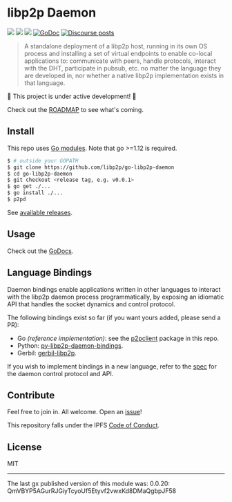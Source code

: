 # libp2p Daemon

[![](https://img.shields.io/badge/made%20by-Protocol%20Labs-blue.svg?style=flat-square)](http://protocol.ai)
[![](https://img.shields.io/badge/project-libp2p-yellow.svg?style=flat-square)](https://libp2p.io/)
[![](https://img.shields.io/badge/freenode-%23libp2p-yellow.svg?style=flat-square)](http://webchat.freenode.net/?channels=%libp2p)
[![GoDoc](https://godoc.org/github.com/libp2p/go-libp2p-daemon?status.svg)](https://godoc.org/github.com/libp2p/go-libp2p-daemon)
[![Discourse posts](https://img.shields.io/discourse/https/discuss.libp2p.io/posts.svg)](https://discuss.libp2p.io)

> A standalone deployment of a libp2p host, running in its own OS process and installing a set of
  virtual endpoints to enable co-local applications to: communicate with peers, handle protocols,
  interact with the DHT, participate in pubsub, etc. no matter the language they are developed in,
  nor whether a native libp2p implementation exists in that language.

🚧 This project is under active development! 🚧

Check out the [ROADMAP](ROADMAP.md) to see what's coming.

## Install

This repo uses [Go modules](https://github.com/golang/go/wiki/Modules). Note that go >=1.12 is required.

```sh
$ # outside your GOPATH
$ git clone https://github.com/libp2p/go-libp2p-daemon
$ cd go-libp2p-daemon
$ git checkout <release tag, e.g. v0.0.1>
$ go get ./...
$ go install ./...
$ p2pd
```

See [available releases](https://github.com/libp2p/go-libp2p-daemon/releases).

## Usage

Check out the [GoDocs](https://godoc.org/github.com/libp2p/go-libp2p-daemon).

## Language Bindings

Daemon bindings enable applications written in other languages to interact with the libp2p daemon process programmatically, by exposing an idiomatic API that handles the socket dynamics and control protocol.

The following bindings exist so far (if you want yours added, please send a PR):

- Go _(reference implementation)_: see the [p2pclient](p2pclient) package in this repo.
- Python: [py-libp2p-daemon-bindings](https://github.com/mhchia/py-libp2p-daemon-bindings).
- Gerbil: [gerbil-libp2p](https://github.com/vyzo/gerbil-libp2p).

If you wish to implement bindings in a new language, refer to the [spec](specs/README.md) for the daemon control protocol and API.

## Contribute

Feel free to join in. All welcome. Open an [issue](https://github.com/libp2p/go-libp2p-daemon/issues)!

This repository falls under the IPFS [Code of Conduct](https://github.com/ipfs/community/blob/master/code-of-conduct.md).

## License
MIT

---

The last gx published version of this module was: 0.0.20: QmVBYP5AGurRJGiyTcyoUf5Etyvf2vwxKd8DMaQgbpJF58

